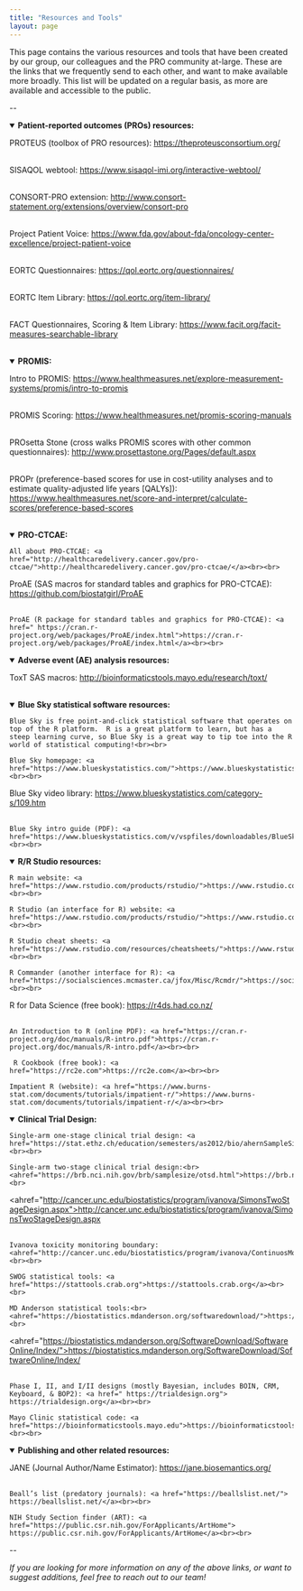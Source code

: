 ```yaml
---
title: "Resources and Tools"
layout: page
---
```

  
This page contains the various resources and tools that have been created by our group, our colleagues and the PRO community at-large. These are the links that we frequently send to each other, and want to make available more broadly. This list will be updated on a regular basis, as more are available and accessible to the public.

--
<details open>
  <summary><b>Patient-reported outcomes (PROs) resources:</b></summary>
  
  PROTEUS (toolbox of PRO resources): <a href="https://theproteusconsortium.org/">https://theproteusconsortium.org/</a><br><br>
    
  SISAQOL webtool: <a href="https://www.sisaqol-imi.org/interactive-webtool/">https://www.sisaqol-imi.org/interactive-webtool/</a><br><br>
  
CONSORT-PRO extension: <a href="http://www.consort-statement.org/extensions/overview/consort-pro">http://www.consort-statement.org/extensions/overview/consort-pro</a><br><br>

  Project Patient Voice: <a href="https://www.fda.gov/about-fda/oncology-center-excellence/project-patient-voice">https://www.fda.gov/about-fda/oncology-center-excellence/project-patient-voice</a><br><br>

  EORTC Questionnaires: <a href="https://qol.eortc.org/questionnaires/">https://qol.eortc.org/questionnaires/</a><br><br>

   EORTC Item Library: <a href="https://qol.eortc.org/item-library/">https://qol.eortc.org/item-library/</a><br><br>

  FACT Questionnaires, Scoring & Item Library: <a href="https://www.facit.org/facit-measures-searchable-library">https://www.facit.org/facit-measures-searchable-library</a><br><br>
  
</details>

<details open>
  <summary><b>PROMIS:</b></summary>
  
  Intro to PROMIS: <a href="https://www.healthmeasures.net/explore-measurement-systems/promis/intro-to-promis">https://www.healthmeasures.net/explore-measurement-systems/promis/intro-to-promis</a><br><br>
    
  PROMIS Scoring: <a href="https://www.healthmeasures.net/promis-scoring-manuals">https://www.healthmeasures.net/promis-scoring-manuals</a><br><br>
  
PROsetta Stone (cross walks PROMIS scores with other common questionnaires): <a href=" http://www.prosettastone.org/Pages/default.aspx"> http://www.prosettastone.org/Pages/default.aspx</a><br><br>

  PROPr (preference-based scores for use in cost-utility analyses and to estimate quality-adjusted life years [QALYs]): <a href="https://www.healthmeasures.net/score-and-interpret/calculate-scores/preference-based-scores">https://www.healthmeasures.net/score-and-interpret/calculate-scores/preference-based-scores</a><br><br>

</details>

<details open>
  <summary><b>PRO-CTCAE:</b></summary>
  
    All about PRO-CTCAE: <a href="http://healthcaredelivery.cancer.gov/pro-ctcae/">http://healthcaredelivery.cancer.gov/pro-ctcae/</a><br><br>
    
  ProAE (SAS macros for standard tables and graphics for PRO-CTCAE): <a href="https://github.com/biostatgirl/ProAE">https://github.com/biostatgirl/ProAE</a><br><br>
  
	ProAE (R package for standard tables and graphics for PRO-CTCAE): <a href=" https://cran.r-project.org/web/packages/ProAE/index.html">https://cran.r-project.org/web/packages/ProAE/index.html</a><br><br>

</details>

<details open>
  <summary><b>Adverse event (AE) analysis resources:</b></summary>
  
  ToxT SAS macros: <a href="http://bioinformaticstools.mayo.edu/research/toxt/">http://bioinformaticstools.mayo.edu/research/toxt/</a><br><br>
    
</details>

<details open>
  <summary><b>Blue Sky statistical software resources:</b></summary>
  
    Blue Sky is free point-and-click statistical software that operates on top of the R platform.  R is a great platform to learn, but has a steep learning curve, so Blue Sky is a great way to tip toe into the R world of statistical computing!<br><br>
    
    Blue Sky homepage: <a href="https://www.blueskystatistics.com/">https://www.blueskystatistics.com/</a><br><br>
    
 Blue Sky video library: <a href="https://www.blueskystatistics.com/category-s/109.htm"> https://www.blueskystatistics.com/category-s/109.htm</a><br><br>
  
	Blue Sky intro guide (PDF): <a href="https://www.blueskystatistics.com/v/vspfiles/downloadables/BlueSky_Statistics_7.1_Intro_Guide.pdf">https://www.blueskystatistics.com/v/vspfiles/downloadables/BlueSky_Statistics_7.1_Intro_Guide.pdf</a><br><br>

</details>

<details open>
  <summary><b>R/R Studio resources:</b></summary>
  
    R main website: <a href="https://www.rstudio.com/products/rstudio/">https://www.rstudio.com/products/rstudio/a><br><br>
    
    R Studio (an interface for R) website: <a href="https://www.rstudio.com/products/rstudio/">https://www.rstudio.com/products/rstudio/</a><br><br>
  
	R Studio cheat sheets: <a href="https://www.rstudio.com/resources/cheatsheets/">https://www.rstudio.com/resources/cheatsheets/</a><br><br>
	
	R Commander (another interface for R): <a href="https://socialsciences.mcmaster.ca/jfox/Misc/Rcmdr/">https://socialsciences.mcmaster.ca/jfox/Misc/Rcmdr/a><br><br>
    
  R for Data Science (free book): <a href="https://r4ds.had.co.nz/">https://r4ds.had.co.nz/</a><br><br>
  
	An Introduction to R (online PDF): <a href="https://cran.r-project.org/doc/manuals/R-intro.pdf">https://cran.r-project.org/doc/manuals/R-intro.pdf</a><br><br>
	
	 R Cookbook (free book): <a href="https://rc2e.com">https://rc2e.com</a><br><br>
  
	Impatient R (website): <a href="https://www.burns-stat.com/documents/tutorials/impatient-r/">https://www.burns-stat.com/documents/tutorials/impatient-r/</a><br><br>

  </details>

<details open>
  <summary><b>Clinical Trial Design:</b></summary>
  
    Single-arm one-stage clinical trial design: <a href="https://stat.ethz.ch/education/semesters/as2012/bio/ahernSampleSize.pdf">https://stat.ethz.ch/education/semesters/as2012/bio/ahernSampleSize.pdf</a><br><br>
    
    Single-arm two-stage clinical trial design:<br> 
    <ahref="https://brb.nci.nih.gov/brb/samplesize/otsd.html">https://brb.nci.nih.gov/brb/samplesize/otsd.html</a><br>
<ahref="http://cancer.unc.edu/biostatistics/program/ivanova/SimonsTwoStageDesign.aspx">http://cancer.unc.edu/biostatistics/program/ivanova/SimonsTwoStageDesign.aspx</a><br><br>
      
	Ivanova toxicity monitoring boundary: <ahref="http://cancer.unc.edu/biostatistics/program/ivanova/ContinuosMonitoringForToxicity.aspx">http://cancer.unc.edu/biostatistics/program/ivanova/ContinuosMonitoringForToxicity.aspx</a><br><br>
	
	SWOG statistical tools: <a href="https://stattools.crab.org">https://stattools.crab.org</a><br><br>
    
    MD Anderson statistical tools:<br>
    <ahref="https://biostatistics.mdanderson.org/softwaredownload/">https://biostatistics.mdanderson.org/softwaredownload/</a><br>
<ahref="https://biostatistics.mdanderson.org/SoftwareDownload/SoftwareOnline/Index/">https://biostatistics.mdanderson.org/SoftwareDownload/SoftwareOnline/Index/</a><br><br>
  
	Phase I, II, and I/II designs (mostly Bayesian, includes BOIN, CRM, Keyboard, & BOP2): <a href=" https://trialdesign.org"> https://trialdesign.org</a><br><br>
	
	Mayo Clinic statistical code: <a href="https://bioinformaticstools.mayo.edu">https://bioinformaticstools.mayo.edu</a><br><br>
  
</details>

<details open>
  <summary><b>Publishing and other related resources:</b></summary>
  
  JANE (Journal Author/Name Estimator): <a href="https://jane.biosemantics.org/">https://jane.biosemantics.org/</a><br><br>
    
    Beall’s list (predatory journals): <a href="https://beallslist.net/"> https://beallslist.net/</a><br><br>
    
    NIH Study Section finder (ART): <a href="https://public.csr.nih.gov/ForApplicants/ArtHome"> https://public.csr.nih.gov/ForApplicants/ArtHome</a><br><br>
    
</details>
--

<i>If you are looking for more information on any of the above links, or want to suggest additions, feel free to reach out to our team!</i>
